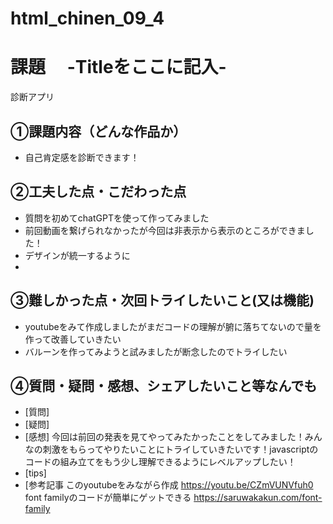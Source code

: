 # html_chinen_09_4
# 課題　 -Titleをここに記入-
診断アプリ

## ①課題内容（どんな作品か）
- 自己肯定感を診断できます！

## ②工夫した点・こだわった点
- 質問を初めてchatGPTを使って作ってみました
- 前回動画を繋げられなかったが今回は非表示から表示のところができました！
- デザインが統一するように
- 

## ③難しかった点・次回トライしたいこと(又は機能)
- youtubeをみて作成しましたがまだコードの理解が腑に落ちてないので量を作って改善していきたい
- バルーンを作ってみようと試みましたが断念したのでトライしたい

## ④質問・疑問・感想、シェアしたいこと等なんでも
- [質問]
- [疑問]
- [感想]
今回は前回の発表を見てやってみたかったことをしてみました！みんなの刺激をもらってやりたいことにトライしていきたいです！javascriptのコードの組み立てをもう少し理解できるようにレベルアップしたい！
- [tips]
- [参考記事
このyoutubeをみながら作成
https://youtu.be/CZmVUNVfuh0
font familyのコードが簡単にゲットできる
https://saruwakakun.com/font-family
